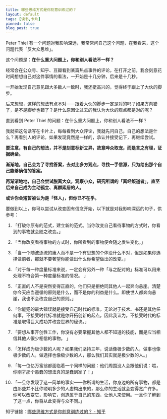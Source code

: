 ```yaml
---
title: 哪些思维方式是你刻意训练过的？
layout: default
tags: [读书,卡片]
pinned: false
blog_post: true
---
```



Peter Thiel 有一个问题对我影响深远，我常常问自己这个问题，在我看来，这个问题代表「反大众思维」。

这个问题是：**在什么重大问题上，你和别人看法不一样？**

经常会在公众号、知乎、豆瓣看到某篇热点事件的评论，在打开之前，我会刻意花时间想想自己对这件事情的看法，一开始是十几分钟，后来是十几秒。

一开始发现自己意见跟大多数人一致时，我还挺高兴的，觉得终于跟上了大伙的脚步。

后来想想，这样的想法有点不对——跟着大伙的脚步一定是对的吗？如果方向错了，是不是脚步也错了？是什么原因让过去的我认为大伙的观点都是对的呢？

直到看到 Peter Thiel 的问题：在什么重大问题上，你和别人看法不一样？

我就把这句话写在卡片上，每每看到大众评论，我就先问自己，自己的想法是什么？再看别人的评论，如果发现竟然是一样的，承认并接受记下，再继续尝试。

**要注意，有自己的想法，并不是刻意标新立异，故意哗众取宠，而是言之有理，证据确凿。**

**渐渐地，自己会为了寻找答案，去对比多方观点，寻找一手信源，只为给出那个自己能够确信的答案。**

**再渐渐地地，自己会尝试脱离大众，观察小众，研究所谓的「离经叛道者」，直至后来自己成为主动孤立、离群索居的人。**

**或许你会短暂被认为是「怪人」，但你已不在乎。**

要做到以上，你可以尝试从改变固有信念开始，以下就是对我影响深远的句子，供参考：

1. 「打破你原有的范式，建立新的范式。当你改变自己看待事物的方式时，你看到的事物就会随之改变。」

2. 「当你改变看待事物的方式时，你所看到的事物便会随之发生变化。」

3. 「当一个随波逐流的庸人而不是一个有思想的个体没什么不对，但是如果你选择做前者，那就不要奢望你能做出什么你希望做出的改变。」

4. 「对于每一种度量标准来说，一定会有另外一种「与之配对的」标准可以用来处理不符合第一种度量标准的情况。 」

5. 「正直的人不是突然变得正直的，他们只是拒绝同其他人一起奔向悬崖。清楚你今天应当遵循的原则是什么，而不是你的利益是什么。即使世人都奔向悬崖，我也不会改变自己的原则。」

6. 「你能犯的最大错误就是接受自己时代的标准。无论对于技术、书还是其他任何事，不接受时代标准就是你开拓创新的起点。因此我认为，不接受时代的标准是取得巨大成功并改变世界的秘诀。」

7. 「要想从事开创性工作，你没有必要掌握其他人都不知道的技能，而是应当相信其他人很少相信的事物。 」

8. 「怎样成为极少数的人呢？如果我们坚持三年，说话像极少数的人，做事也像极少数的人，做选择也像极少数的人，那么我们其实就是极少数的人。」

9. 「每一位亿万富翁都面临着一个同样的问题：他们周围没人会跟他们说：喂，你刚才那个愚蠢的想法真的是蠢到家了！」

1. 「一旦你发现了这一简单的事实——你所谓的生活，你身边的所有事物，都是由那些并不比你聪明多少的人虚构出来的，那么你的生活就会变得宽广许多。你可以改变它，影响它，创造属于自己的东西，让他人来使用。一旦你了解到了这一点，你将从此变得与众不同。」


知乎链接：[哪些思维方式是你刻意训练过的？ - 知乎](https://www.zhihu.com/question/23913984/answer/808804968)